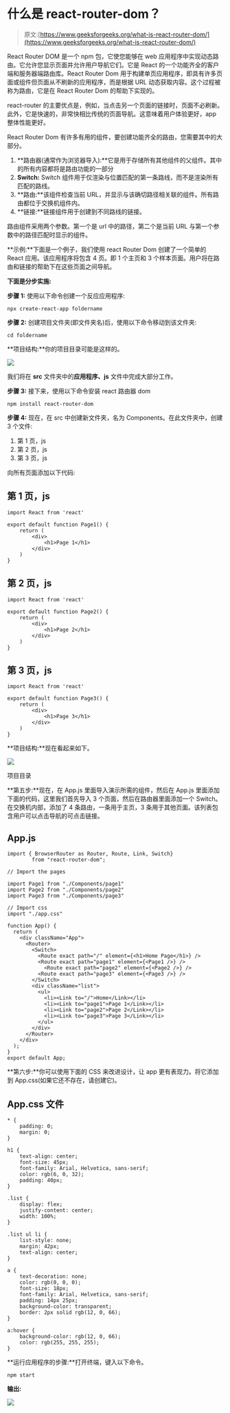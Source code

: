 # 什么是 react-router-dom？

> 原文:[https://www.geeksforgeeks.org/what-is-react-router-dom/](https://www.geeksforgeeks.org/what-is-react-router-dom/)

React Router DOM 是一个 npm 包，它使您能够在 web 应用程序中实现动态路由。它允许您显示页面并允许用户导航它们。它是 React 的一个功能齐全的客户端和服务器端路由库。React Router Dom 用于构建单页应用程序，即具有许多页面或组件但页面从不刷新的应用程序，而是根据 URL 动态获取内容。这个过程被称为路由，它是在 React Router Dom 的帮助下实现的。

react-router 的主要优点是，例如，当点击另一个页面的链接时，页面不必刷新。此外，它是快速的，非常快相比传统的页面导航。这意味着用户体验更好，app 整体性能更好。

React Router Dom 有许多有用的组件，要创建功能齐全的路由，您需要其中的大部分。

1.  **路由器(通常作为浏览器导入):**它是用于存储所有其他组件的父组件。其中的所有内容都将是路由功能的一部分
2.  **Switch:** Switch 组件用于仅渲染与位置匹配的第一条路线，而不是渲染所有匹配的路线。
3.  **路由:**该组件检查当前 URL，并显示与该确切路径相关联的组件。所有路由都位于交换机组件内。
4.  **链接:**链接组件用于创建到不同路线的链接。

路由组件采用两个参数。第一个是 url 中的路径，第二个是当前 URL 与第一个参数中的路径匹配时显示的组件。

**示例:**下面是一个例子，我们使用 react Router Dom 创建了一个简单的 React 应用。该应用程序将包含 4 页。即 1 个主页和 3 个样本页面。用户将在路由和链接的帮助下在这些页面之间导航。

**下面是分步实施:**

**步骤 1:** 使用以下命令创建一个反应应用程序:

```
npx create-react-app foldername
```

**步骤 2:** 创建项目文件夹(即文件夹名)后，使用以下命令移动到该文件夹:

```
cd foldername
```

**项目结构:**你的项目目录可能是这样的。

![](img/3e4f817895cc8af4d5331f718d84b74f.png)

我们将在 **src** 文件夹中的**应用程序、js** 文件中完成大部分工作。

**步骤 3:** 接下来，使用以下命令安装 react 路由器 dom

```
npm install react-router-dom
```

**步骤 4:** 现在，在 src 中创建新文件夹，名为 Components。在此文件夹中，创建 3 个文件:

1.  第 1 页，js
2.  第 2 页，js
3.  第 3 页，js

向所有页面添加以下代码:

## 第 1 页，js

```
import React from 'react'

export default function Page1() {
    return (
        <div>
            <h1>Page 1</h1>
        </div>
    )
}
```

## 第 2 页，js

```
import React from 'react'

export default function Page2() {
    return (
        <div>
            <h1>Page 2</h1>
        </div>
    )
}
```

## 第 3 页，js

```
import React from 'react'

export default function Page3() {
    return (
        <div>
            <h1>Page 3</h1>
        </div>
    )
}
```

**项目结构:**现在看起来如下。

![](img/9fa121a89e1cc584f02730dab4b1aa08.png)

项目目录

**第五步:**现在，在 App.js 里面导入演示所需的组件，然后在 App.js 里面添加下面的代码，这里我们首先导入 3 个页面，然后在路由器里面添加一个 Switch。在交换机内部，添加了 4 条路由，一条用于主页，3 条用于其他页面。该列表包含用户可以点击导航的可点击链接。

## App.js

```
import { BrowserRouter as Router, Route, Link, Switch} 
        from "react-router-dom";

// Import the pages

import Page1 from "./Components/page1"
import Page2 from "./Components/page2"
import Page3 from "./Components/page3"

// Import css
import "./app.css"

function App() {
  return (
    <div className="App">
      <Router>
        <Switch>
          <Route exact path="/" element={<h1>Home Page</h1>} />
          <Route exact path="page1" element={<Page1 />} />
            <Route exact path="page2" element={<Page2 />} />
          <Route exact path="page3" element={<Page3 />} />
        </Switch>
        <div className="list">
          <ul>
            <li><Link to="/">Home</Link></li>
            <li><Link to="page1">Page 1</Link></li>
            <li><Link to="page2">Page 2</Link></li>
            <li><Link to="page3">Page 3</Link></li>
          </ul>
        </div>
      </Router>
    </div>
  );
}
export default App;
```

**第六步:**你可以使用下面的 CSS 来改进设计，让 app 更有表现力。将它添加到 App.css(如果它还不存在，请创建它)。

## App.css 文件

```
* {
    padding: 0;
    margin: 0;
}

h1 {
    text-align: center;
    font-size: 45px;
    font-family: Arial, Helvetica, sans-serif;
    color: rgb(6, 0, 32);
    padding: 40px;
}

.list {
    display: flex;
    justify-content: center;
    width: 100%;
}

.list ul li {
    list-style: none;
    margin: 42px;
    text-align: center;
}

a {
    text-decoration: none;
    color: rgb(0, 0, 0);
    font-size: 18px;
    font-family: Arial, Helvetica, sans-serif;
    padding: 14px 25px;
    background-color: transparent;
    border: 2px solid rgb(12, 0, 66);
}

a:hover {
    background-color: rgb(12, 0, 66);
    color: rgb(255, 255, 255);
}
```

**运行应用程序的步骤:**打开终端，键入以下命令。

```
npm start
```

**输出:**

![](img/bcad3e90b5347f25d385232da31451b4.png)